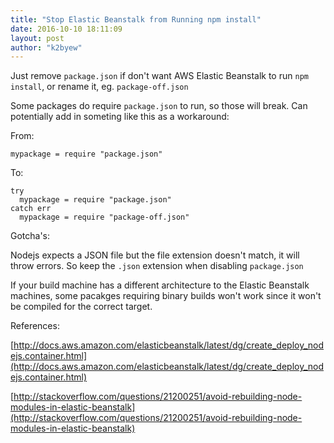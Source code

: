 ```yaml
---
title: "Stop Elastic Beanstalk from Running npm install"
date: 2016-10-10 18:11:09
layout: post
author: "k2byew"
---
```

Just remove `package.json` if don't want AWS Elastic Beanstalk to run `npm install`, or rename it, eg. `package-off.json`

Some packages do require `package.json` to run, so those will break. Can potentially add in someting like this as a workaround:

From:

    mypackage = require "package.json"

To:

    try
      mypackage = require "package.json"
    catch err
      mypackage = require "package-off.json"


Gotcha's:

Nodejs expects a JSON file but the file extension doesn't match, it will throw errors. So keep the `.json` extension when disabling `package.json`

If your build machine has a different architecture to the Elastic Beanstalk machines, some pacakges requiring binary builds won't work since it won't be compiled for the correct target.


References:

[http://docs.aws.amazon.com/elasticbeanstalk/latest/dg/create_deploy_nodejs.container.html](http://docs.aws.amazon.com/elasticbeanstalk/latest/dg/create_deploy_nodejs.container.html)

[http://stackoverflow.com/questions/21200251/avoid-rebuilding-node-modules-in-elastic-beanstalk](http://stackoverflow.com/questions/21200251/avoid-rebuilding-node-modules-in-elastic-beanstalk)
